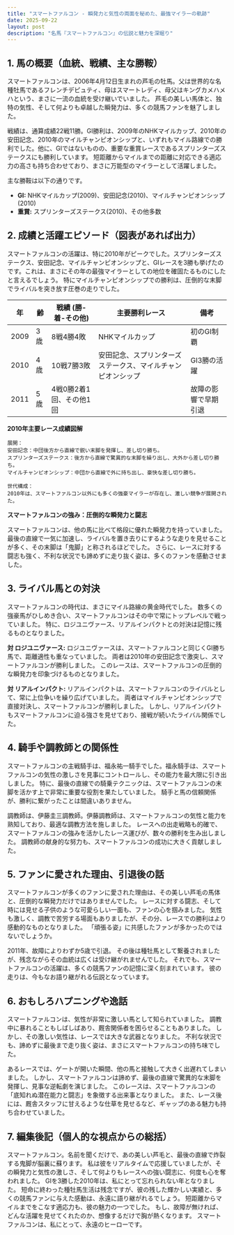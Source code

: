 ```yaml
---
title: "スマートファルコン - 瞬発力と気性の両面を秘めた、最強マイラーの軌跡"
date: 2025-09-22
layout: post
description: "名馬『スマートファルコン』の伝説と魅力を深堀り"
---
```


## 1. 馬の概要（血統、戦績、主な勝鞍）

スマートファルコンは、2006年4月12日生まれの芦毛の牡馬。父は世界的な名種牡馬であるフレンチデピュティ、母はスマートレディ、母父はキングカメハメハという、まさに一流の血統を受け継いでいました。  芦毛の美しい馬体と、独特の気性、そして何よりも卓越した瞬発力は、多くの競馬ファンを魅了しました。

戦績は、通算成績22戦11勝。GI勝利は、2009年のNHKマイルカップ、2010年の安田記念、2010年のマイルチャンピオンシップと、いずれもマイル路線での勝利でした。他に、GIではないものの、重要な重賞レースであるスプリンターズステークスにも勝利しています。  短距離からマイルまでの距離に対応できる適応力の高さも持ち合わせており、まさに万能型のマイラーとして活躍しました。

主な勝鞍は以下の通りです。

* **GI:** NHKマイルカップ(2009)、安田記念(2010)、マイルチャンピオンシップ(2010)
* **重賞:** スプリンターズステークス(2010)、その他多数


## 2. 成績と活躍エピソード（図表があれば出力）

スマートファルコンの活躍は、特に2010年がピークでした。スプリンターズステークス、安田記念、マイルチャンピオンシップと、GIレースを3勝も挙げたのです。これは、まさにその年の最強マイラーとしての地位を確固たるものにしたと言えるでしょう。  特にマイルチャンピオンシップでの勝利は、圧倒的な末脚でライバルを突き放す圧巻の走りでした。

| 年 | 齢 | 戦績 (勝-着-その他) | 主要勝利レース | 備考 |
|---|---|---|---|---|
| 2009 | 3歳 | 8戦4勝4敗 | NHKマイルカップ | 初のGI制覇 |
| 2010 | 4歳 | 10戦7勝3敗 | 安田記念、スプリンターズステークス、マイルチャンピオンシップ |  GI3勝の活躍 |
| 2011 | 5歳 | 4戦0勝2着1回、その他1回 |  |  故障の影響で早期引退 |


**2010年主要レース成績図解**

```
展開：
安田記念：中団後方から直線で鋭い末脚を発揮し、差し切り勝ち。
スプリンターズステークス：後方から直線で驚異的な末脚を繰り出し、大外から差し切り勝ち。
マイルチャンピオンシップ：中団から直線で外に持ち出し、豪快な差し切り勝ち。

世代構成：
2010年は、スマートファルコン以外にも多くの強豪マイラーが存在し、激しい競争が展開された。
```

**スマートファルコンの強み：圧倒的な瞬発力と闘志**

スマートファルコンは、他の馬に比べて格段に優れた瞬発力を持っていました。  最後の直線で一気に加速し、ライバルを置き去りにするような走りを見せることが多く、その末脚は「鬼脚」と称されるほどでした。  さらに、レースに対する闘志も強く、不利な状況でも諦めずに走り抜く姿は、多くのファンを感動させました。


## 3. ライバル馬との対決

スマートファルコンの時代は、まさにマイル路線の黄金時代でした。  数多くの強豪馬がひしめき合い、スマートファルコンはその中で常にトップレベルで戦っていました。  特に、ロジユニヴァース、リアルインパクトとの対決は記憶に残るものとなりました。

**対 ロジユニヴァース:**  ロジユニヴァースは、スマートファルコンと同じくGI勝ち馬で、距離適性も重なっていました。  両者は2010年の安田記念で激突し、スマートファルコンが勝利しました。  このレースは、スマートファルコンの圧倒的な瞬発力を印象づけるものとなりました。

**対 リアルインパクト:** リアルインパクトは、スマートファルコンのライバルとして、常に上位争いを繰り広げていました。  両者はマイルチャンピオンシップで直接対決し、スマートファルコンが勝利しました。  しかし、リアルインパクトもスマートファルコンに迫る強さを見せており、接戦が続いたライバル関係でした。


## 4. 騎手や調教師との関係性

スマートファルコンの主戦騎手は、福永祐一騎手でした。福永騎手は、スマートファルコンの気性の激しさを見事にコントロールし、その能力を最大限に引き出しました。  特に、最後の直線での騎乗テクニックは、スマートファルコンの末脚を活かす上で非常に重要な役割を果たしていました。  騎手と馬の信頼関係が、勝利に繋がったことは間違いありません。

調教師は、伊藤圭三調教師。伊藤調教師は、スマートファルコンの気性と能力を熟知しており、最適な調教方法を施しました。  レースへの出走戦略も的確で、スマートファルコンの強みを活かしたレース運びが、数々の勝利を生み出しました。  調教師の献身的な努力も、スマートファルコンの成功に大きく貢献しました。


## 5. ファンに愛された理由、引退後の話

スマートファルコンが多くのファンに愛された理由は、その美しい芦毛の馬体と、圧倒的な瞬発力だけではありませんでした。  レースに対する闘志、そして時には見せる子供のような可愛らしい一面も、ファンの心を掴みました。  気性も激しく、調教で苦労する場面もありましたが、その分、レースでの勝利はより感動的なものとなりました。  「頑張る姿」に共感したファンが多かったのではないでしょうか。

2011年、故障によりわずか5歳で引退。  その後は種牡馬として繋養されましたが、残念ながらその血統は広くは受け継がれませんでした。  それでも、スマートファルコンの活躍は、多くの競馬ファンの記憶に深く刻まれています。  彼の走りは、今もなお語り継がれる伝説となっています。


## 6. おもしろハプニングや逸話

スマートファルコンは、気性が非常に激しい馬として知られていました。  調教中に暴れることもしばしばあり、厩舎関係者を困らせることもありました。  しかし、その激しい気性は、レースでは大きな武器となりました。  不利な状況でも、諦めずに最後まで走り抜く姿は、まさにスマートファルコンの持ち味でした。

あるレースでは、ゲートが開いた瞬間、他の馬と接触して大きく出遅れてしまいました。  しかし、スマートファルコンは諦めず、最後の直線で驚異的な末脚を発揮し、見事な逆転劇を演じました。  このレースは、スマートファルコンの「底知れぬ潜在能力と闘志」を象徴する出来事となりました。  また、レース後には、厩舎スタッフに甘えるような仕草を見せるなど、ギャップのある魅力も持ち合わせていました。


## 7. 編集後記（個人的な視点からの総括）

スマートファルコン。名前を聞くだけで、あの美しい芦毛と、最後の直線で炸裂する鬼脚が脳裏に蘇ります。  私は彼をリアルタイムで応援していましたが、その瞬発力と気性の激しさ、そして何よりもレースへの強い闘志に、何度も心を奪われました。  GIを3勝した2010年は、私にとって忘れられない年となりました。  短命に終わった種牡馬生活は残念ですが、彼の残した輝かしい実績と、多くの競馬ファンに与えた感動は、永遠に語り継がれるでしょう。  短距離からマイルまでをこなす適応力も、彼の魅力の一つでした。  もし、故障が無ければ、どんな活躍を見せてくれたのか、想像するだけで胸が熱くなります。  スマートファルコンは、私にとって、永遠のヒーローです。
